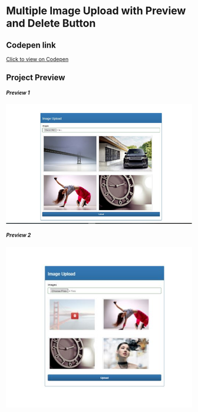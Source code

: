 # Multiple Image Upload with Preview and Delete Button

## Codepen link
[Click to view on Codepen](https://codepen.io/vestus-ola/pen/JgpaLq)

## Project Preview
##### Preview 1
![Image Upload](/assets/img/image_upload.jpg?raw=true "Image Upload")

##### Preview 2
![Image Upload With Delete](/assets/img/image_upload2.jpg?raw=true "Image Upload with delete")